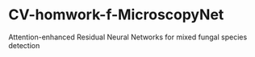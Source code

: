 # CV-homwork-f-MicroscopyNet
Attention-enhanced Residual Neural Networks for mixed fungal species detection

